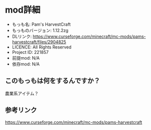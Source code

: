 # mod詳細

- もっも名: Pam's HarvestCraft
- もっものバージョン: 1.12.2zg
- DLリンク: https://www.curseforge.com/minecraft/mc-mods/pams-harvestcraft/files/2904825
- LICENCE: All Rights Reserved 
- Project ID: 221857
- 前提mod: N/A
- 依存mod: N/A

## このもっもは何をするんですか？
農業系アイテム？

## 参考リンク
https://www.curseforge.com/minecraft/mc-mods/pams-harvestcraft